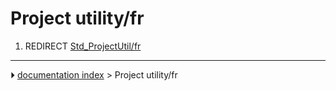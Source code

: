 # Project utility/fr
1.  REDIRECT [Std_ProjectUtil/fr](Std_ProjectUtil/fr.md)



---
⏵ [documentation index](../README.md) > Project utility/fr
